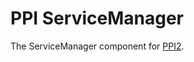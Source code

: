 PPI ServiceManager
==================

[@ppi]: http://ppi.io/  "PPI Framework - The PHP Meta Framework"

The ServiceManager component for [PPI2][@ppi].
